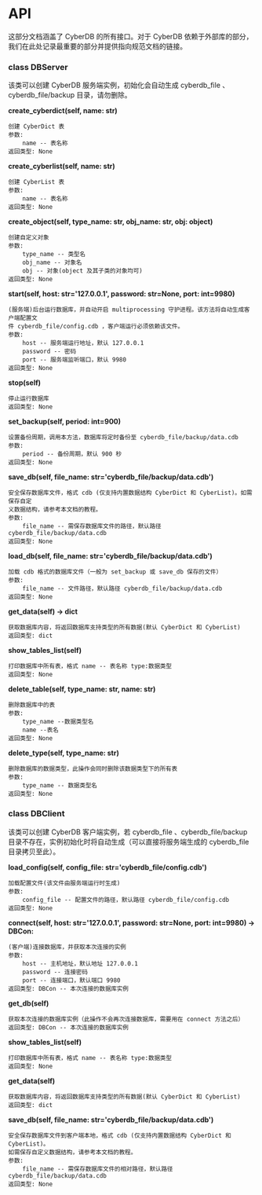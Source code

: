 # API

这部分文档涵盖了 CyberDB 的所有接口。对于 CyberDB 依赖于外部库的部分，我们在此处记录最重要的部分并提供指向规范文档的链接。


### class DBServer

该类可以创建 CyberDB 服务端实例，初始化会自动生成 cyberdb_file 、cyberdb_file/backup 目录，请勿删除。

**create_cyberdict(self, name: str)**
		
	创建 CyberDict 表
	参数:
		name -- 表名称
	返回类型: None

**create_cyberlist(self, name: str)**

	创建 CyberList 表
	参数:
		name -- 表名称
	返回类型: None

**create_object(self, type_name: str, obj_name: str, obj: object)**

	创建自定义对象
	参数:
		type_name -- 类型名
		obj_name -- 对象名
		obj -- 对象(object 及其子类的对象均可)
	返回类型: None

**start(self, host: str='127.0.0.1', password: str=None, port: int=9980)**

	(服务端)后台运行数据库，并自动开启 multiprocessing 守护进程。该方法将自动生成客户端配置文
	件 cyberdb_file/config.cdb ，客户端运行必须依赖该文件。
	参数:
		host -- 服务端运行地址，默认 127.0.0.1
		password -- 密码
		port -- 服务端监听端口，默认 9980
	返回类型: None

**stop(self)**

	停止运行数据库
	返回类型: None

**set_backup(self, period: int=900)**

	设置备份周期，调用本方法，数据库将定时备份至 cyberdb_file/backup/data.cdb
	参数:
		period -- 备份周期，默认 900 秒
	返回类型: None

**save_db(self, file_name: str='cyberdb_file/backup/data.cdb')**

	安全保存数据库文件，格式 cdb (仅支持内置数据结构 CyberDict 和 CyberList)。如需保存自定
	义数据结构，请参考本文档的教程。
	参数: 
		file_name -- 需保存数据库文件的路径，默认路径 cyberdb_file/backup/data.cdb
	返回类型: None

**load_db(self, file_name: str='cyberdb_file/backup/data.cdb')**

	加载 cdb 格式的数据库文件（一般为 set_backup 或 save_db 保存的文件）
	参数:
		file_name -- 文件路径，默认路径 cyberdb_file/backup/data.cdb
	返回类型: None

**get_data(self) -> dict**

	获取数据库内容，将返回数据库支持类型的所有数据(默认 CyberDict 和 CyberList)
	返回类型: dict
	
**show_tables_list(self)**

	打印数据库中所有表，格式 name -- 表名称 type:数据类型 
	返回类型: None

**delete_table(self, type_name: str, name: str)**

	删除数据库中的表
	参数:
		type_name --数据类型名
		name --表名
	返回类型: None

**delete_type(self, type_name: str)**

	删除数据库的数据类型，此操作会同时删除该数据类型下的所有表
	参数:
		type_name -- 数据类型名
	返回类型: None


### class DBClient

该类可以创建 CyberDB 客户端实例，若 cyberdb_file 、cyberdb_file/backup 目录不存在，实例初始化时将自动生成（可以直接将服务端生成的 cyberdb_file 目录拷贝至此）。

**load_config(self, config_file: str='cyberdb_file/config.cdb')**

	加载配置文件(该文件由服务端运行时生成)
	参数:
		config_file -- 配置文件的路径，默认路径 cyberdb_file/config.cdb
	返回类型: None

**connect(self, host: str='127.0.0.1', password: str=None, port: int=9980) -> DBCon:**

	(客户端)连接数据库，并获取本次连接的实例
	参数:
		host -- 主机地址，默认地址 127.0.0.1
		password -- 连接密码
		port -- 连接端口，默认端口 9980
	返回类型: DBCon -- 本次连接的数据库实例

**get_db(self)**

	获取本次连接的数据库实例（此操作不会再次连接数据库，需要用在 connect 方法之后）
	返回类型: DBCon -- 本次连接的数据库实例

**show_tables_list(self)**

	打印数据库中所有表，格式 name -- 表名称 type:数据类型 
	返回类型: None

**get_data(self)**

    获取数据库内容，将返回数据库支持类型的所有数据(默认 CyberDict 和 CyberList)
    返回类型: dict

**save_db(self, file_name: str='cyberdb_file/backup/data.cdb')**

    安全保存数据库文件到客户端本地，格式 cdb (仅支持内置数据结构 CyberDict 和 CyberList)。
	如需保存自定义数据结构，请参考本文档的教程。
    参数:
        file_name -- 需保存数据库文件的相对路径，默认路径 cyberdb_file/backup/data.cdb
    返回类型: None




